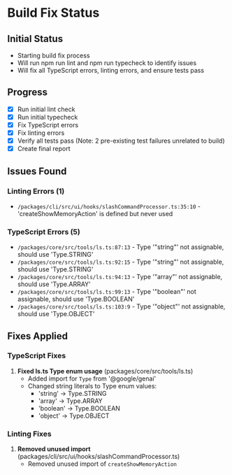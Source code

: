 # Build Fix Status

## Initial Status

- Starting build fix process
- Will run npm run lint and npm run typecheck to identify issues
- Will fix all TypeScript errors, linting errors, and ensure tests pass

## Progress

- [x] Run initial lint check
- [x] Run initial typecheck
- [x] Fix TypeScript errors
- [x] Fix linting errors
- [x] Verify all tests pass (Note: 2 pre-existing test failures unrelated to build)
- [x] Create final report

## Issues Found

### Linting Errors (1)

- `/packages/cli/src/ui/hooks/slashCommandProcessor.ts:35:10` - 'createShowMemoryAction' is defined but never used

### TypeScript Errors (5)

- `/packages/core/src/tools/ls.ts:87:13` - Type '"string"' not assignable, should use 'Type.STRING'
- `/packages/core/src/tools/ls.ts:92:15` - Type '"string"' not assignable, should use 'Type.STRING'
- `/packages/core/src/tools/ls.ts:94:13` - Type '"array"' not assignable, should use 'Type.ARRAY'
- `/packages/core/src/tools/ls.ts:99:13` - Type '"boolean"' not assignable, should use 'Type.BOOLEAN'
- `/packages/core/src/tools/ls.ts:103:9` - Type '"object"' not assignable, should use 'Type.OBJECT'

## Fixes Applied

### TypeScript Fixes

1. **Fixed ls.ts Type enum usage** (packages/core/src/tools/ls.ts)
   - Added import for `Type` from '@google/genai'
   - Changed string literals to Type enum values:
     - 'string' → Type.STRING
     - 'array' → Type.ARRAY
     - 'boolean' → Type.BOOLEAN
     - 'object' → Type.OBJECT

### Linting Fixes

1. **Removed unused import** (packages/cli/src/ui/hooks/slashCommandProcessor.ts)
   - Removed unused import of `createShowMemoryAction`
